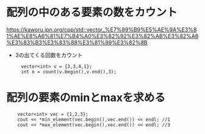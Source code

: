 # 配列の中のある要素の数をカウント
<https://kaworu.jpn.org/cpp/std::vector_%E7%89%B9%E5%AE%9A%E3%81%AE%E8%A6%81%E7%B4%A0%E3%82%92%E3%82%AB%E3%82%A6%E3%83%B3%E3%83%88%E3%81%99%E3%82%8B>
- 3の出てくる回数をカウント

        vector<int> v = {3,3,4,1};
        int n = count(v.begin(),v.end(),3);

# 配列の要素のminとmaxを求める
        vector<int> vec = {1,2,3};
        cout << *min_element(vec.begin(),vec.end()) << endl; //1
        cout << *max_element(vec.begin(),vec.end()) << endl; //3
